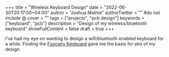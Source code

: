 +++
title = "Wireless Keyboard Design"
date = "2022-06-30T20:17:00+04:00"
author = "Joshua Mathie"
authorTwitter = "" #do not include @
cover = ""
tags = ["projects", "pcb design"]
keywords = ["keyboard", "pcb"]
description = "Design of my wireless/bluetooth keyboard"
showFullContent = false
draft = true
+++

I've had my eye on wanting to design a wifi/bluetooth enabled keyboard for
a while. Finding the [Fsociety Keyboard](https://hackaday.io/project/13210-the-fsociety-keyboard) gave me the basis for alot of my design.


